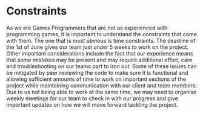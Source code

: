 # Constraints

As we are Games Programmers that are not as experienced with programming games, it is important to understand the constraints that come with them. The one that is most obvious is time constraints. The deadline of the 1st of June gives our team just under 5 weeks to work on the project. Other important considerations include the fact that our experience means that some mistakes may be present and may require additional effort, care and troubleshooting on our teams part to iron out. Some of these issues can be mitigated by peer reviewing the code to make sure it is functional and allowing sufficient amounts of time to work on important sections of the project while maintaining communication with our client and team members. Due to us not being able to work at the same time, we may need to organise weekly meetings for our team to check in with our progress and give important updates on how we will move forward tackling the project.
